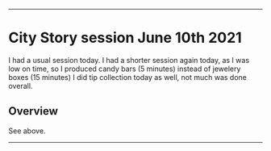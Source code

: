 
***

# City Story session June 10th 2021

I had a usual session today. I had a shorter session again today, as I was low on time, so I produced candy bars (5 minutes) instead of jewelery boxes (15 minutes) I did tip collection today as well, not much was done overall.

## Overview

See above.

***

